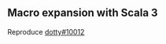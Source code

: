 ## Macro expansion with Scala 3

Reproduce [dotty#10012](https://github.com/lampepfl/dotty/issues/10012)
